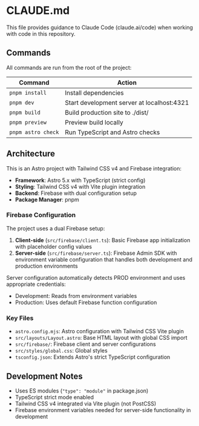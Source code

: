 # CLAUDE.md

This file provides guidance to Claude Code (claude.ai/code) when working with code in this repository.

## Commands

All commands are run from the root of the project:

| Command | Action |
|---------|--------|
| `pnpm install` | Install dependencies |
| `pnpm dev` | Start development server at localhost:4321 |
| `pnpm build` | Build production site to ./dist/ |
| `pnpm preview` | Preview build locally |
| `pnpm astro check` | Run TypeScript and Astro checks |

## Architecture

This is an Astro project with Tailwind CSS v4 and Firebase integration:

- **Framework**: Astro 5.x with TypeScript (strict config)
- **Styling**: Tailwind CSS v4 with Vite plugin integration
- **Backend**: Firebase with dual configuration setup
- **Package Manager**: pnpm

### Firebase Configuration

The project uses a dual Firebase setup:

1. **Client-side** (`src/firebase/client.ts`): Basic Firebase app initialization with placeholder config values
2. **Server-side** (`src/firebase/server.ts`): Firebase Admin SDK with environment variable configuration that handles both development and production environments

Server configuration automatically detects PROD environment and uses appropriate credentials:
- Development: Reads from environment variables
- Production: Uses default Firebase function configuration

### Key Files

- `astro.config.mjs`: Astro configuration with Tailwind CSS Vite plugin
- `src/layouts/Layout.astro`: Base HTML layout with global CSS import
- `src/firebase/`: Firebase client and server configurations
- `src/styles/global.css`: Global styles
- `tsconfig.json`: Extends Astro's strict TypeScript configuration

## Development Notes

- Uses ES modules (`"type": "module"` in package.json)
- TypeScript strict mode enabled
- Tailwind CSS v4 integrated via Vite plugin (not PostCSS)
- Firebase environment variables needed for server-side functionality in development